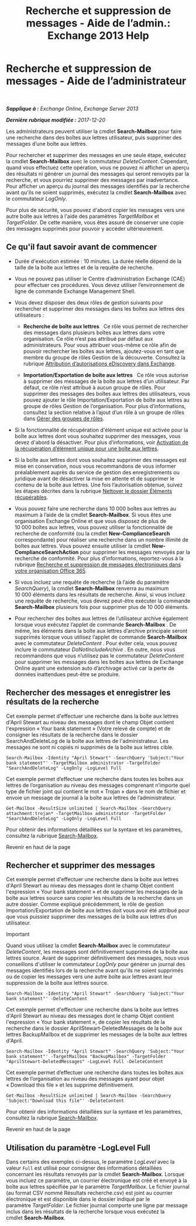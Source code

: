 ﻿---
title: 'Recherche et suppression de messages - Aide de l’admin.: Exchange 2013 Help'
TOCTitle: Recherche et suppression de messages - Aide de l’administrateur
ms:assetid: 8c36bb03-e716-4fdd-9958-4aa7a2a1db42
ms:mtpsurl: https://technet.microsoft.com/fr-fr/library/Ff459253(v=EXCHG.150)
ms:contentKeyID: 52057116
ms.date: 05/23/2018
mtps_version: v=EXCHG.150
ms.translationtype: MT
---

# Recherche et suppression de messages - Aide de l’administrateur

 

_**Sapplique à :** Exchange Online, Exchange Server 2013_

_**Dernière rubrique modifiée :** 2017-12-20_

Les administrateurs peuvent utiliser la cmdlet **Search-Mailbox** pour faire une recherche dans des boîtes aux lettres utilisateur, puis supprimer des messages d’une boîte aux lettres.

Pour rechercher et supprimer des messages en une seule étape, exécutez la cmdlet **Search-Mailbox** avec le commutateur *DeleteContent*. Cependant, quand vous effectuez cette opération, vous ne pouvez ni afficher un aperçu des résultats ni générer un journal des messages qui seront renvoyés par la recherche, et vous pourriez supprimer des messages par inadvertance. Pour afficher un aperçu du journal des messages identifiés par la recherche avant qu'ils ne soient supprimés, exécutez la cmdlet **Search-Mailbox** avec le commutateur *LogOnly*.

Pour plus de sécurité, vous pouvez d'abord copier les messages vers une autre boîte aux lettres à l'aide des paramètres *TargetMailbox* et *TargetFolder*. De cette manière, vous êtes assuré de conserver une copie des messages supprimés pour pouvoir y accéder ultérieurement.

## Ce qu'il faut savoir avant de commencer

  - Durée d'exécution estimée : 10 minutes. La durée réelle dépend de la taille de la boîte aux lettres et de la requête de recherche.

  - Vous ne pouvez pas utiliser le Centre d’administration Exchange (CAE) pour effectuer ces procédures. Vous devez utiliser l’environnement de ligne de commande Exchange Management Shell.

  - Vous devez disposer des deux rôles de gestion suivants pour rechercher et supprimer des messages dans les boîtes aux lettres des utilisateurs :
    
      - **Recherche de boîte aux lettres**   Ce rôle vous permet de rechercher des messages dans plusieurs boîtes aux lettres dans votre organisation. Ce rôle n’est pas attribué par défaut aux administrateurs. Pour vous attribuer vous-même ce rôle afin de pouvoir rechercher les boîtes aux lettres, ajoutez-vous en tant que membre du groupe de rôles Gestion de la découverte. Consultez la rubrique [Attribution d’autorisations eDiscovery dans Exchange](assign-ediscovery-permissions-in-exchange-exchange-2013-help.md).
    
      - **Importation/Exportation de boîte aux lettres**   Ce rôle vous autorise à supprimer des messages de la boîte aux lettres d’un utilisateur. Par défaut, ce rôle n’est attribué à aucun groupe de rôles. Pour supprimer des messages des boîtes aux lettres des utilisateurs, vous pouvez ajouter le rôle Importation/Exportation de boîte aux lettres au groupe de rôles Gestion de l’organisation. Pour plus d’informations, consultez la section relative à l’ajout d’un rôle à un groupe de rôles dans [Gérer des groupes de rôles](manage-role-groups-exchange-2013-help.md).

  - Si la fonctionnalité de récupération d'élément unique est activée pour la boîte aux lettres dont vous souhaitez supprimer des messages, vous devez d'abord la désactiver. Pour plus d’informations, voir [Activation de la récupération d’élément unique pour une boîte aux lettres](enable-or-disable-single-item-recovery-for-a-mailbox-exchange-2013-help.md).

  - Si la boîte aux lettres dont vous souhaitez supprimer des messages est mise en conservation, nous vous recommandons de vous informer préalablement auprès du service de gestion des enregistrements ou juridique avant de désactiver la mise en attente et de supprimer le contenu de la boîte aux lettres. Une fois l’autorisation obtenue, suivez les étapes décrites dans la rubrique [Nettoyer le dossier Éléments récupérables](clean-up-the-recoverable-items-folder-exchange-2013-help.md).

  - Vous pouvez faire une recherche dans 10 000 boîtes aux lettres au maximum à l’aide de la cmdlet **Search-Mailbox**. Si vous êtes une organisation Exchange Online et que vous disposez de plus de 10 000 boîtes aux lettres, vous pouvez utiliser la fonctionnalité de recherche de conformité (ou la cmdlet **New-ComplianceSearch** correspondante) pour réaliser une recherche dans un nombre illimité de boîtes aux lettres. Vous pouvez ensuite utiliser la cmdlet **New-ComplianceSearchAction** pour supprimer les messages renvoyés par la recherche de conformité. Pour plus d’informations, reportez-vous à la rubrique [Recherche et suppression de messages électroniques dans votre organisation Office 365](https://go.microsoft.com/fwlink/p/?linkid=786856).

  - Si vous incluez une requête de recherche (à l’aide du paramètre *SearchQuery*), la cmdlet **Search-Mailbox** renverra au maximum 10 000 éléments dans les résultats de recherche. Ainsi, si vous incluez une requête de recherche, vous devrez peut-être exécuter la commande **Search-Mailbox** plusieurs fois pour supprimer plus de 10 000 éléments.

  - Pour rechercher des boîtes aux lettres de l’utilisateur archive également lorsque vous exécutez l’applet de commande **Search-Mailbox** . De même, les éléments dans la boîte aux lettres d’archive principale seront supprimés lorsque vous utilisez l’applet de commande **Search-Mailbox** avec le commutateur *DeleteContent* . Pour éviter cela, vous pouvez inclure le commutateur *DoNotIncludeArchive* . En outre, nous vous recommandons que vous n’utilisez pas le commutateur *DeleteContent* pour supprimer les messages dans les boîtes aux lettres de Exchange Online ayant une extension auto d’archivage activé car la perte de données inattendues peut-être se produire.

## Rechercher des messages et enregistrer les résultats de la recherche

Cet exemple permet d'effectuer une recherche dans la boîte aux lettres d'April Stewart au niveau des messages dont le champ Objet contient l'expression « Your bank statement » (Votre relevé de compte) et de consigner les résultats de la recherche dans le dossier SearchAndDeleteLog de la boîte aux lettres de l'administrateur. Les messages ne sont ni copiés ni supprimés de la boîte aux lettres cible.

    Search-Mailbox -Identity "April Stewart" -SearchQuery 'Subject:"Your bank statement"' -TargetMailbox administrator -TargetFolder "SearchAndDeleteLog" -LogOnly -LogLevel Full

Cet exemple permet d’effectuer une recherche dans toutes les boîtes aux lettres de l’organisation au niveau des messages comprenant n’importe quel type de fichier joint qui contient le mot « Trojan » dans le nom de fichier et envoie un message de journal à la boîte aux lettres de l’administrateur.

    Get-Mailbox -ResultSize unlimited | Search-Mailbox -SearchQuery attachment:trojan* -TargetMailbox administrator -TargetFolder "SearchAndDeleteLog" -LogOnly -LogLevel Full

Pour obtenir des informations détaillées sur la syntaxe et les paramètres, consultez la rubrique [Search-Mailbox](https://technet.microsoft.com/fr-fr/library/dd298173\(v=exchg.150\)).

Revenir en haut de la page

## Rechercher et supprimer des messages

Cet exemple permet d'effectuer une recherche dans la boîte aux lettres d'April Stewart au niveau des messages dont le champ Objet contient l'expression « Your bank statement » et de supprimer les messages de la boîte aux lettres source sans copier les résultats de la recherche dans un autre dossier. Comme expliqué précédemment, le rôle de gestion Importation/Exportation de boîte aux lettres doit vous avoir été attribué pour que vous puissiez supprimer des messages de la boîte aux lettres d’un utilisateur.

> [!IMPORTANT]
> Quand vous utilisez la cmdlet <strong>Search-Mailbox</strong> avec le commutateur <em>DeleteContent</em>, les messages sont définitivement supprimés de la boîte aux lettres source. Avant de supprimer définitivement des messages, nous vous conseillons d'utiliser le commutateur <em>LogOnly</em> pour générer un journal des messages identifiés lors de la recherche avant qu'ils ne soient supprimés ou de copier les messages vers une autre boîte aux lettres avant leur suppression de la boîte aux lettres source.


    Search-Mailbox -Identity "April Stewart" -SearchQuery 'Subject:"Your bank statement"' -DeleteContent

Cet exemple permet d'effectuer une recherche dans la boîte aux lettres d'April Stewart au niveau des messages dont le champ Objet contient l'expression « Your bank statement », de copier les résultats de la recherche dans le dossier AprilStewart-DeletedMessages de la boîte aux lettres BackupMailbox et de supprimer les messages de la boîte aux lettres d'April.

    Search-Mailbox -Identity "April Stewart" -SearchQuery 'Subject:"Your bank statement"' -TargetMailbox "BackupMailbox" -TargetFolder "AprilStewart-DeletedMessages" -LogLevel Full -DeleteContent

Cet exemple permet d’effectuer une recherche dans toutes les boîtes aux lettres de l’organisation au niveau des messages ayant pour objet « Download this file » et les supprime définitivement.

    Get-Mailbox -ResultSize unlimited | Search-Mailbox -SearchQuery 'Subject:"Download this file"' -DeleteContent

Pour obtenir des informations détaillées sur la syntaxe et les paramètres, consultez la rubrique [Search-Mailbox](https://technet.microsoft.com/fr-fr/library/dd298173\(v=exchg.150\)).

Revenir en haut de la page

## Utilisation du paramètre -LogLevel Full

Dans certains des exemples ci-dessus, le paramètre *LogLevel* avec la valeur `Full` est utilisé pour consigner des informations détaillées concernant les résultats renvoyés par la cmdlet **Search-Mailbox**. Lorsque vous incluez ce paramètre, un courrier électronique est créé et envoyé à la boîte aux lettres spécifiée par le paramètre *TargetMailbox*. Le fichier journal (au format CSV nommé Résultats recherche.csv) est joint au courrier électronique et est disponible dans le dossier indiqué par le paramètre *TargetFolder*. Le fichier journal comporte une ligne par message inclus dans les résultats de la recherche lorsque vous exécutez la cmdlet **Search-Mailbox**.

